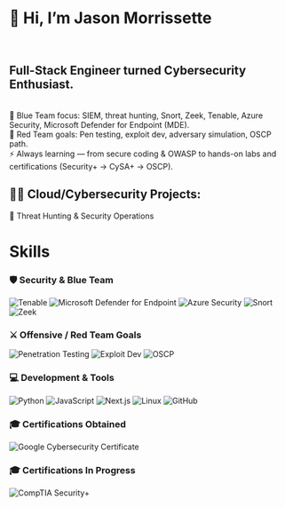 

<h1>👋 Hi, I’m Jason Morrissette</h1><br>
<h2>Full-Stack Engineer turned Cybersecurity Enthusiast.</h2><br>
🔹 Blue Team focus: SIEM, threat hunting, Snort, Zeek, Tenable, Azure Security, Microsoft Defender for Endpoint (MDE).<br>
🔹 Red Team goals: Pen testing, exploit dev, adversary simulation, OSCP path.<br>
⚡ Always learning — from secure coding & OWASP to hands-on labs and certifications (Security+ → CySA+ → OSCP).<br>

<h2>👨‍💻 Cloud/Cybersecurity Projects:</h2>

🚨 Threat Hunting & Security Operations


<h1>Skills</h1>

### 🛡️ Security & Blue Team
![Tenable](https://img.shields.io/badge/Tenable-0095D9?style=for-the-badge&logo=tenable&logoColor=white)
![Microsoft Defender for Endpoint](https://img.shields.io/badge/MDE-0067B8?style=for-the-badge&logo=microsoft&logoColor=white)
![Azure Security](https://img.shields.io/badge/Azure_Security-0089D6?style=for-the-badge&logo=microsoftazure&logoColor=white)
![Snort](https://img.shields.io/badge/Snort-CC0000?style=for-the-badge&logo=snort&logoColor=white)
![Zeek](https://img.shields.io/badge/Zeek-2E3440?style=for-the-badge&logoColor=white)

### ⚔️ Offensive / Red Team Goals
![Penetration Testing](https://img.shields.io/badge/Pen--Testing-FF4F00?style=for-the-badge&logo=kalilinux&logoColor=white)
![Exploit Dev](https://img.shields.io/badge/Exploit_Dev-000000?style=for-the-badge&logo=hackaday&logoColor=white)
![OSCP](https://img.shields.io/badge/OSCP_Path-DA1F26?style=for-the-badge&logo=offensive-security&logoColor=white)

### 💻 Development & Tools
![Python](https://img.shields.io/badge/Python-3776AB?style=for-the-badge&logo=python&logoColor=white)
![JavaScript](https://img.shields.io/badge/JavaScript-F7DF1E?style=for-the-badge&logo=javascript&logoColor=black)
![Next.js](https://img.shields.io/badge/Next.js-000000?style=for-the-badge&logo=next.js&logoColor=white)
![Linux](https://img.shields.io/badge/Linux-FCC624?style=for-the-badge&logo=linux&logoColor=black)
![GitHub](https://img.shields.io/badge/GitHub-181717?style=for-the-badge&logo=github&logoColor=white)

### 🎓 Certifications Obtained
![Google Cybersecurity Certificate](https://img.shields.io/badge/Google_Cybersecurity_Certificate-4285F4?style=for-the-badge&logo=google&logoColor=white)

### 🎓 Certifications In Progress
![CompTIA Security+](https://img.shields.io/badge/CompTIA_Security%2B-EE0000?style=for-the-badge&logo=comptia&logoColor=white)

<!--
**Jmorrissette1/jmorrissette1** is a ✨ _special_ ✨ repository because its `README.md` (this file) appears on your GitHub profile.

Here are some ideas to get you started:

- 🔭 I’m currently working on ...
- 🌱 I’m currently learning ...
- 👯 I’m looking to collaborate on ...
- 🤔 I’m looking for help with ...
- 💬 Ask me about ...
- 📫 How to reach me: ...
- 😄 Pronouns: ...
- ⚡ Fun fact: ...
-->
